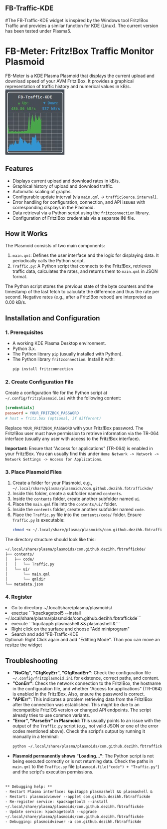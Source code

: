 ## FB-Traffic-KDE
 #The FB-Traffic-KDE widget is inspired by the Windows tool Fritz!Box Traffic and provides a similar function for KDE (Linux). The current version has been tested under Plasma5.

 # FB-Meter: Fritz!Box Traffic Monitor Plasmoid

FB-Meter is a KDE Plasma Plasmoid that displays the current upload and download speed of your AVM Fritz!Box. It provides a graphical representation of traffic history and numerical values in kB/s.<br>
![](images/FB-Traffic-KDE.jpg)


## Features

*   Displays current upload and download rates in kB/s.
*   Graphical history of upload and download traffic.
*   Automatic scaling of graphs.
*   Configurable update interval (via `main.qml` -> `trafficSource.interval`).
*   Error handling for configuration, connection, and API issues with corresponding displays in the Plasmoid.
*   Data retrieval via a Python script using the `fritzconnection` library.
*   Configuration of Fritz!Box credentials via a separate INI file.

## How it Works

The Plasmoid consists of two main components:

1.  `main.qml`: Defines the user interface and the logic for displaying data. It periodically calls the Python script.
2.  `Traffic.py`: A Python script that connects to the Fritz!Box, retrieves traffic data, calculates the rates, and returns them to `main.qml` in JSON format.

The Python script stores the previous state of the byte counters and the timestamp of the last fetch to calculate the difference and thus the rate per second. Negative rates (e.g., after a Fritz!Box reboot) are interpreted as 0.00 kB/s.

## Installation and Configuration

### 1. Prerequisites

*   A working KDE Plasma Desktop environment.
*   Python 3.x.
*   The Python library `pip` (usually installed with Python).
*   The Python library `fritzconnection`. Install it with:
    ```bash
    pip install fritzconnection
    ```

### 2. Create Configuration File

Create a configuration file for the Python script at `~/.config/fritzplasmoid.ini` with the following content:

```ini
[credentials]
password = YOUR_FRITZBOX_PASSWORD
# host = fritz.box (optional, if different)
```

Replace `YOUR_FRITZBOX_PASSWORD` with your Fritz!Box password. The Fritz!Box user must have permission to retrieve information via the TR-064 interface (usually any user with access to the Fritz!Box interface).

**Important:** Ensure that "Access for applications" (TR-064) is enabled in your Fritz!Box. You can usually find this under `Home Network -> Network -> Network Settings -> Access for Applications`.

### 3. Place Plasmoid Files

1.  Create a folder for your Plasmoid, e.g., `~/.local/share/plasma/plasmoids/com.github.dezihh.fbtraffickde/`
2.  Inside this folder, create a subfolder named `contents`.
3.  Inside the `contents` folder, create another subfolder named `ui`.
4.  Place the `main.qml` file into the `contents/ui/` folder.
5.  Inside the `contents` folder, create another subfolder named `code`.
6.  Place the `Traffic.py` file into the `contents/code/` folder. Ensure `Traffic.py` is executable:
    ```bash
    chmod +x ~/.local/share/plasma/plasmoids/com.github.dezihh.fbtraffickde/contents/code/Traffic.py
    ```

The directory structure should look like this:

```
~/.local/share/plasma/plasmoids/com.github.dezihh.fbtraffickde/
├── contents/
│   ├── code/
│   │   └── Traffic.py
│   └── ui/
│       └── main.qml
│       └── qmldir
└── metadata.json
```

### 4. Register

<li>Go to directory ~/.local/share/plasma/plasmoids/ </li> 
<li>exectue ```kpackagetool5 --install ~/.local/share/plasma/plasmoids/com.github.dezihh.fbtraffickde``` </li> 
<li>execute ```kquitapp5 plasmashell && plasmashell &```</li> 
<li>Right click on the surface and choose "Add miniprogram" </li>
<li>Search and add "FB-Traffic-KDE</li>
Optional: Right Click again and add "Editting Mode". Than you can move an resitze the widget

## Troubleshooting

*   **"NoCfg", "CfgKeyErr", "CfgReadErr"**: Check the configuration file `~/.config/fritzplasmoid.ini` for existence, correct paths, and content.
*   **"ConErr"**: Check the network connection to the Fritz!Box, the hostname in the configuration file, and whether "Access for applications" (TR-064) is enabled in the Fritz!Box. Also, ensure the password is correct.
*   **"APIErr"**: This indicates a problem retrieving data from the Fritz!Box after the connection was established. This might be due to an incompatible Fritz!OS version or changed API endpoints. The script already tries to use common variants.
*   **"Error", "ParseErr" in Plasmoid**: This usually points to an issue with the output of the `Traffic.py` script (e.g., not valid JSON or one of the error codes mentioned above). Check the script's output by running it manually in a terminal:
    ```bash
    python ~/.local/share/plasma/plasmoids/com.github.dezihh.fbtraffickde/contents/code/Traffic.py
    ```
*   **Plasmoid permanently shows "Loading..."**: The Python script is not being executed correctly or is not returning data. Check the paths in `main.qml` to the `Traffic.py` file (`plasmoid.file("code") + "Traffic.py"`) and the script's execution permissions.

```

** Debugging help: **
- Restart Plasma interface: kquitapp5 plasmashell && plasmashell &
- Restart: plasmoidviewer --applet com.github.dezihh.fbtraffickde
- Re-register service: kpackagetool5 --install ~/.local/share/plasma/plasmoids/com.github.dezihh.fbtraffickde
- Update service: kpackagetool5 --upgrade ~/.local/share/plasma/plasmoids/com.github.dezihh.fbtraffickde
- Debugging: plasmoidviewer -a com.github.dezihh.fbtraffickde

